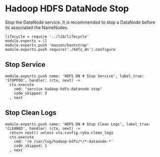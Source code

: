 
# Hadoop HDFS DataNode Stop

Stop the DataNode service. It is recommended to stop a DataNode before its
associated the NameNodes.

    lifecycle = require '../lib/lifecycle'
    module.exports = []
    module.exports.push 'masson/bootstrap'
    module.exports.push require('./hdfs_dn').configure

## Stop Service

    module.exports.push name: 'HDFS DN # Stop Service', label_true: 'STOPPED', handler: (ctx, next) ->
      ctx.execute
        cmd: "service hadoop-hdfs-datanode stop"
        code_skipped: 3
      , next

## Stop Clean Logs

    module.exports.push name: 'HDFS DN # Stop Clean Logs', label_true: 'CLEANED', handler: (ctx, next) ->
      return next() unless ctx.config.ryba.clean_logs
      ctx.execute
        cmd: 'rm /var/log/hadoop-hdfs/*/*-datanode-*'
        code_skipped: 1
      , next